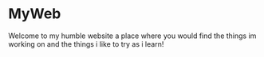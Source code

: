 # MyWeb

Welcome to my humble website
a place where you would find
the things im working on and
the things i like to try as
i learn!


